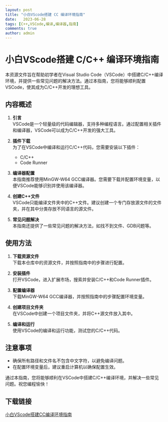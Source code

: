 ```yaml
---
layout: post
title: "小白VScode搭建 CC 编译环境指南"
date:   2023-06-28
tags: [C++,VSCode,编译,编译器,指南]
comments: true
author: admin
---
```

# 小白VScode搭建 C/C++ 编译环境指南

本资源文件旨在帮助初学者在Visual Studio Code（VSCode）中搭建C/C++编译环境，并提供一些常见问题的解决方法。通过本指南，您将能够顺利配置VSCode，使其成为C/C++开发的理想工具。

## 内容概述

1. **引言**  
   VSCode是一个轻量级的代码编辑器，支持多种编程语言。通过配置相关插件和编译器，VSCode可以成为C/C++开发的强大工具。

2. **插件下载**  
   为了在VSCode中编译和运行C/C++代码，您需要安装以下插件：
   - C/C++
   - Code Runner

3. **编译器配置**  
   本指南推荐使用MinGW-W64 GCC编译器。您需要下载并配置环境变量，以便VSCode能够识别并使用该编译器。

4. **创建C++文件**  
   VSCode只能编译文件夹中的C++文件。建议创建一个专门存放源文件的文件夹，并在其中分类存放不同语言的源文件。

5. **常见问题解决**  
   本指南还提供了一些常见问题的解决方法，如找不到文件、GDB问题等。

## 使用方法

1. **下载资源文件**  
   下载本仓库中的资源文件，并按照指南中的步骤进行配置。

2. **安装插件**  
   打开VSCode，进入扩展市场，搜索并安装C/C++和Code Runner插件。

3. **配置编译器**  
   下载MinGW-W64 GCC编译器，并按照指南中的步骤配置环境变量。

4. **创建项目文件夹**  
   在VSCode中创建一个项目文件夹，并将C++源文件放入其中。

5. **编译和运行**  
   使用VSCode的编译和运行功能，测试您的C/C++代码。

## 注意事项

- 确保所有路径和文件名不包含中文字符，以避免编译问题。
- 在配置环境变量后，建议重启计算机以确保配置生效。

通过本指南，您将能够顺利在VSCode中搭建C/C++编译环境，并解决一些常见问题。祝您编程愉快！

## 下载链接

[小白VScode搭建CC编译环境指南](https://pan.quark.cn/s/16f08fe169dc)